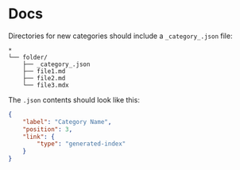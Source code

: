 # Docs

Directories for new categories should include a `_category_.json` file:

```
*
└── folder/
    ├── _category_.json
    ├── file1.md
    ├── file2.md
    └── file3.mdx
```

The `.json` contents should look like this:

```json
{
	"label": "Category Name",
	"position": 3,
	"link": {
		"type": "generated-index"
	}
}
```
